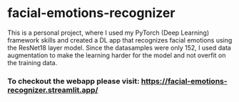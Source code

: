 # facial-emotions-recognizer
This is a personal project, where I used my PyTorch (Deep Learning) framework skills and created a DL app that recognizes facial emotions using the ResNet18 layer model.
Since the datasamples were only 152, I used data augmentation to make the learning harder for the model and not overfit on the training data.
### To checkout the webapp please visit: https://facial-emotions-recognizer.streamlit.app/
